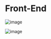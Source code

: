# Front-End



![image](https://user-images.githubusercontent.com/39504405/100241501-6ee55a80-2f3c-11eb-9d4d-3a3c116d33c9.png)

![image](https://user-images.githubusercontent.com/39504405/100242261-49a51c00-2f3d-11eb-976a-455c488e970f.png)

